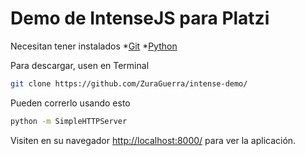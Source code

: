 # Demo de IntenseJS para Platzi

Necesitan tener instalados
*[Git](https://git-scm.com/downloads)
*[Python](https://www.python.org/downloads/)

Para descargar, usen en Terminal
```bash
git clone https://github.com/ZuraGuerra/intense-demo/
```

Pueden correrlo usando esto
``` bash
python -m SimpleHTTPServer
```

Visiten en su navegador [http://localhost:8000/](http://localhost:8000/) para ver la aplicación.




